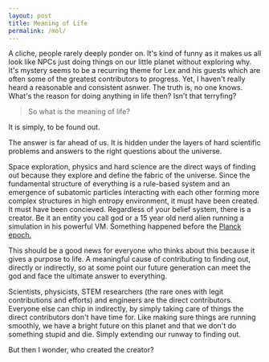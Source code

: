 ```yaml
---
layout: post
title: Meaning of Life
permalink: /mol/
---
```

A cliche, people rarely deeply ponder on. It's kind of funny as it makes us all look like NPCs just doing things on our little planet without exploring why. It's mystery seems to be a recurring theme for Lex and his guests which are often some of the greatest contributors to progress. Yet, I haven't really heard a reasonable and consistent asnwer. The truth is, no one knows. What's the reason for doing anything in life then? Isn't that terryfing?

> So what is the meaning of life?

It is simply, to be found out.

The answer is far ahead of us. It is hidden under the layers of hard scientific problems and answers to the right questions about the universe.

Space exploration, physics and hard science are the direct ways of finding out because they explore and define the fabric of the universe. Since the fundamental structure of everything is a rule-based system and an emergence of subatomic particles interacting with each other forming more complex structures in high entropy environment, it must have been created. It must have been concieved. Regardless of your belief system, there is a creator. Be it an entity you call god or a 15 year old nerd alien running a simulation in his powerful VM. Something happened before the [Planck epoch.](https://en.wikipedia.org/wiki/Planck_units#Cosmology)

This should be a good news for everyone who thinks about this because it gives a purpose to life. A meaningful cause of contributing to finding out, directly or indirectly, so at some point our future generation can meet the god and face the ultimate answer to everything.

Scientists, physicists, STEM researchers (the rare ones with legit contributions and efforts) and engineers are the direct contributors. Everyone else can chip in indirectly, by simply taking care of things the direct contributors don't have time for. Like making sure things are running smoothly, we have a bright future on this planet and that we don't do something stupid and die. Simply extending our runway to finding out.

But then I wonder, who created the creator?






